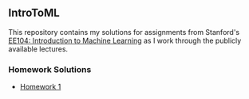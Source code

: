 ## IntroToML

This repository contains my solutions for assignments from Stanford's [EE104: Introduction to Machine Learning](ee104.stanford.edu) as I work through the publicly available lectures. 

### Homework Solutions

- [Homework 1](lhnguyen-vn.github.io/IntroToML/html/hw1.html)
